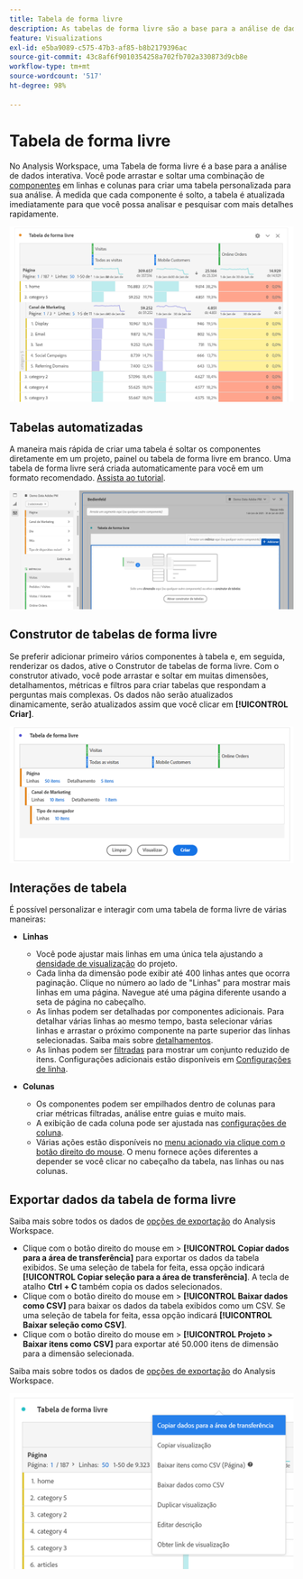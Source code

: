 ```yaml
---
title: Tabela de forma livre
description: As tabelas de forma livre são a base para a análise de dados no Workspace
feature: Visualizations
exl-id: e5ba9089-c575-47b3-af85-b8b2179396ac
source-git-commit: 43c8af6f9010354258a702fb702a330873d9cb8e
workflow-type: tm+mt
source-wordcount: '517'
ht-degree: 98%

---
```


# Tabela de forma livre

No Analysis Workspace, uma Tabela de forma livre é a base para a análise de dados interativa. Você pode arrastar e soltar uma combinação de [componentes](https://experienceleague.adobe.com/docs/analytics/analyze/analysis-workspace/components/analysis-workspace-components.html?lang=pt-BR) em linhas e colunas para criar uma tabela personalizada para sua análise. À medida que cada componente é solto, a tabela é atualizada imediatamente para que você possa analisar e pesquisar com mais detalhes rapidamente.

![](assets/opening-section.png)

## Tabelas automatizadas

A maneira mais rápida de criar uma tabela é soltar os componentes diretamente em um projeto, painel ou tabela de forma livre em branco. Uma tabela de forma livre será criada automaticamente para você em um formato recomendado. [Assista ao tutorial](https://experienceleague.adobe.com/docs/analytics-learn/tutorials/analysis-workspace/building-freeform-tables/auto-build-freeform-tables-in-analysis-workspace.html?lang=pt-BR).

![](assets/automated-table.png)

## Construtor de tabelas de forma livre

Se preferir adicionar primeiro vários componentes à tabela e, em seguida, renderizar os dados, ative o Construtor de tabelas de forma livre. Com o construtor ativado, você pode arrastar e soltar em muitas dimensões, detalhamentos, métricas e filtros para criar tabelas que respondam a perguntas mais complexas. Os dados não serão atualizados dinamicamente, serão atualizados assim que você clicar em **[!UICONTROL Criar]**.

![](assets/table-builder.png)

## Interações de tabela

É possível personalizar e interagir com uma tabela de forma livre de várias maneiras:

* **Linhas**
   * Você pode ajustar mais linhas em uma única tela ajustando a [densidade de visualização](https://experienceleague.adobe.com/docs/analytics/analyze/analysis-workspace/build-workspace-project/view-density.html?lang=pt-BR) do projeto.
   * Cada linha da dimensão pode exibir até 400 linhas antes que ocorra paginação. Clique no número ao lado de &quot;Linhas&quot; para mostrar mais linhas em uma página. Navegue até uma página diferente usando a seta de página no cabeçalho.
   * As linhas podem ser detalhadas por componentes adicionais. Para detalhar várias linhas ao mesmo tempo, basta selecionar várias linhas e arrastar o próximo componente na parte superior das linhas selecionadas. Saiba mais sobre [detalhamentos](https://experienceleague.adobe.com/docs/analytics/analyze/analysis-workspace/components/dimensions/t-breakdown-fa.html?lang=pt-BR).
   * As linhas podem ser [filtradas](https://experienceleague.adobe.com/docs/analytics/analyze/analysis-workspace/visualizations/freeform-table/filter-and-sort.html) para mostrar um conjunto reduzido de itens. Configurações adicionais estão disponíveis em [Configurações de linha](https://experienceleague.adobe.com/docs/analytics/analyze/analysis-workspace/visualizations/freeform-table/column-row-settings/table-settings.html?lang=pt-BR).

* **Colunas**
   * Os componentes podem ser empilhados dentro de colunas para criar métricas filtradas, análise entre guias e muito mais.
   * A exibição de cada coluna pode ser ajustada nas [configurações de coluna](https://experienceleague.adobe.com/docs/analytics/analyze/analysis-workspace/build-workspace-project/column-row-settings/column-settings.html?lang=pt-BR).
   * Várias ações estão disponíveis no [menu acionado via clique com o botão direito do mouse](https://experienceleague.adobe.com/docs/analytics-learn/tutorials/analysis-workspace/building-freeform-tables/using-the-right-click-menu.html?lang=pt-BR). O menu fornece ações diferentes a depender se você clicar no cabeçalho da tabela, nas linhas ou nas colunas.

## Exportar dados da tabela de forma livre

Saiba mais sobre todos os dados de [opções de exportação](https://experienceleague.adobe.com/docs/analytics/analyze/analysis-workspace/curate-share/download-send.html?lang=pt-BR) do Analysis Workspace.

* Clique com o botão direito do mouse em > **[!UICONTROL Copiar dados para a área de transferência]** para exportar os dados da tabela exibidos. Se uma seleção de tabela for feita, essa opção indicará **[!UICONTROL Copiar seleção para a área de transferência]**. A tecla de atalho **Ctrl + C** também copia os dados selecionados.
* Clique com o botão direito do mouse em > **[!UICONTROL Baixar dados como CSV]** para baixar os dados da tabela exibidos como um CSV. Se uma seleção de tabela for feita, essa opção indicará **[!UICONTROL Baixar seleção como CSV]**.
* Clique com o botão direito do mouse em > **[!UICONTROL Projeto > Baixar itens como CSV]** para exportar até 50.000 itens de dimensão para a dimensão selecionada.

Saiba mais sobre todos os dados de [opções de exportação](https://experienceleague.adobe.com/docs/analytics/analyze/analysis-workspace/curate-share/download-send.html?lang=pt-BR) do Analysis Workspace.

![](assets/export-options.png)
